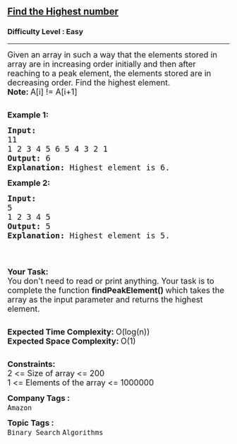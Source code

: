 <h2><a href="https://www.geeksforgeeks.org/problems/find-the-highest-number2259/1?page=1&category=Binary%20Search&sortBy=submissions">Find the Highest number</a></h2><h3>Difficulty Level : Easy</h3><hr><div class="problems_problem_content__Xm_eO"><p><span style="font-size:18px">Given an array&nbsp;in such a way that&nbsp;the elements stored in array are in increasing order&nbsp;initially&nbsp;and then after reaching to a peak element, the elements stored are&nbsp;in decreasing order. Find the&nbsp;highest element.<br>
<strong>Note:&nbsp;</strong>A[i] != A[i+1]</span><br>
&nbsp;</p>

<p><strong><span style="font-size:18px">Example 1:</span></strong></p>

<pre><strong><span style="font-size:18px">Input:
</span></strong><span style="font-size:18px">11
1 2 3 4 5 6 5 4 3 2 1<strong>
Output: </strong>6
<strong>Explanation: </strong>Highest element is 6.</span></pre>

<p><span style="font-size:18px"><strong>Example 2:</strong></span></p>

<pre><span style="font-size:18px"><strong>Input:</strong>
5
1 2 3 4 5
<strong>Output: </strong>5
<strong>Explanation: </strong>Highest element is 5.
</span>
</pre>

<p>&nbsp;</p>

<p><span style="font-size:18px"><strong>Your Task:</strong><br>
You don't&nbsp;need to read or print anything. Your task is to complete the function&nbsp;<strong>findPeakElement()&nbsp;</strong>which takes the array as the input parameter and returns the highest element.</span><br>
&nbsp;</p>

<p><span style="font-size:18px"><strong>Expected Time Complexity:&nbsp;</strong>O(log(n))<br>
<strong>Expected Space Complexity:&nbsp;</strong>O(1)</span><br>
&nbsp;</p>

<p><span style="font-size:18px"><strong>Constraints:</strong><br>
2 &lt;= Size of array &lt;= 200<br>
1 &lt;= Elements of the array &lt;= 1000000</span></p>
</div><p><span style=font-size:18px><strong>Company Tags : </strong><br><code>Amazon</code>&nbsp;<br><p><span style=font-size:18px><strong>Topic Tags : </strong><br><code>Binary Search</code>&nbsp;<code>Algorithms</code>&nbsp;